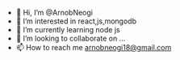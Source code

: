 - 👋 Hi, I’m @ArnobNeogi
- 👀 I’m interested in react,js,mongodb
- 🌱 I’m currently learning node js
- 💞️ I’m looking to collaborate on ...
- 📫 How to reach me arnobneogi18@gmail.com

<!---
ArnobNeogi/ArnobNeogi is a ✨ special ✨ repository because its `README.md` (this file) appears on your GitHub profile.
You can click the Preview link to take a look at your changes.
--->
